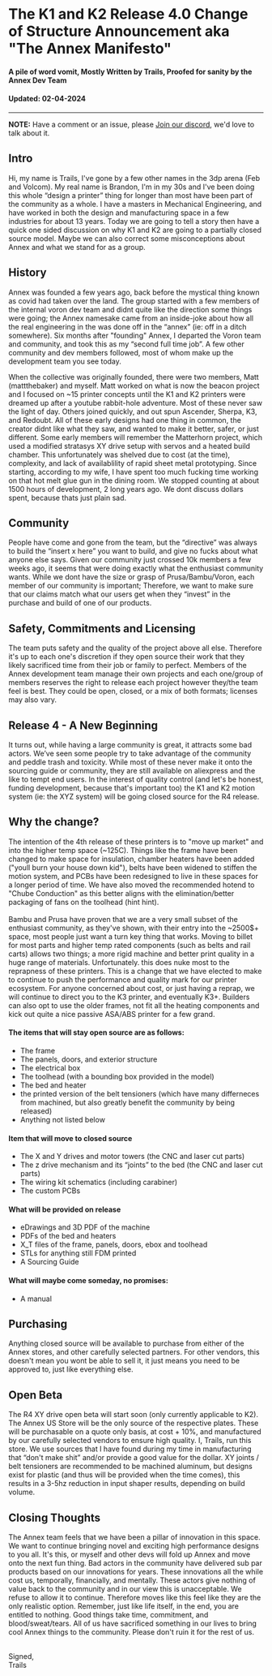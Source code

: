 
# The K1 and K2 Release 4.0 Change of Structure Announcement aka "The Annex Manifesto"
#### A pile of word vomit, Mostly Written by Trails, Proofed for sanity by the Annex Dev Team
#### Updated: 02-04-2024
--------------

**NOTE:** Have a comment or an issue, please [Join our discord](https://discord.gg/MzTR3zE), we'd love to talk about it.

## Intro
Hi, my name is Trails, I've gone by a few other names in the 3dp arena (Feb and Volcom). My real name is Brandon, I'm in my 30s and I've been doing this whole “design a printer” thing for longer than most have been part of the community as a whole. I have a masters in Mechanical Engineering, and have worked in both the design and manufacturing space in a few industries for about 13 years. Today we are going to tell a story then have a quick one sided discussion on why K1 and K2 are going to a partially closed source model. Maybe we can also correct some misconceptions about Annex and what we stand for as a group.

## History
Annex was founded a few years ago, back before the mystical thing known as covid had taken over the land. The group started with a few members of the internal voron dev team and didnt quite like the direction some things were going; the Annex namesake came from an inside-joke about how all the real engineering in the was done off in the “annex” (ie: off in a ditch somewhere). Six months after "founding" Annex, I departed the Voron team and community, and took this as my “second full time job”. A few other community and dev members followed, most of whom make up the development team you see today.

When the collective was originally founded, there were two members, Matt (mattthebaker) and myself. Matt worked on what is now the beacon project and I focused on ~15 printer concepts until the K1 and K2 printers were dreamed up after a youtube rabbit-hole adventure. Most of these never saw the light of day. Others joined quickly, and out spun Ascender, Sherpa, K3, and Redoubt. All of these early designs had one thing in common, the creator didnt like what they saw, and wanted to make it better, safer, or just different. Some early members will remember the Matterhorn project, which used a modified stratasys XY drive setup with servos and a heated build chamber. This unfortunately was shelved due to cost (at the time), complexity, and lack of availablility of rapid sheet metal prototyping. Since starting, according to my wife, I have spent too much fucking time working on that hot melt glue gun in the dining room. We stopped counting at about 1500 hours of development, 2 long years ago. We dont discuss dollars spent, because thats just plain sad.

## Community
People have come and gone from the team, but the “directive” was always to build the “insert x here” you want to build, and give no fucks about what anyone else says. Given our community just crossed 10k members a few weeks ago, it seems that were doing exactly what the enthusiast community wants. While we dont have the size or grasp of Prusa/Bambu/Voron, each member of our community is important; Therefore, we want to make sure that our claims match what our users get when they “invest” in the purchase and build of one of our products.

## Safety, Commitments and Licensing
The team puts safety and the quality of the project above all else. Therefore it's up to each one's discretion if they open source their work that they likely sacrificed time from their job or family to perfect. Members of the Annex development team manage their own projects and each one/group of members reserves the right to release each project however they/the team feel is best. They could be open, closed, or a mix of both formats; licenses may also vary.


## Release 4 - A New Beginning
It turns out, while having a large community is great, it attracts some bad actors. We’ve seen some people try to take advantage of the community and peddle trash and toxicity. While most of these never make it onto the sourcing guide or community, they are still available on aliexpress and the like to tempt end users. In the interest of quality control (and let's be honest, funding development, because that's important too) the K1 and K2 motion system (ie: the XYZ system) will be going closed source for the R4 release. 

## Why the change?
The intention of the 4th release of these printers is to "move up market" and into the higher temp space (~125C). Things like the frame have been changed to make space for insulation, chamber heaters have been added ("youll burn your house down kid"), belts have been widened to stiffen the motion system, and PCBs have been redesigned to live in these spaces for a longer period of time. We have also moved the recommended hotend to "Chube Conduction" as this better aligns with the elimination/better packaging of fans on the toolhead (hint hint). 
<br><br>Bambu and Prusa have proven that we are a very small subset of the enthusiast community, as they've shown, with their entry into the ~2500$+ space, most people just want a turn key thing that works. Moving to billet for most parts and higher temp rated components (such as belts and rail carts) allows two things; a more rigid machine and better print quality in a huge range of materials. Unfortunately. this does nuke most to the reprapness of these printers. This is a change that we have elected to make to continue to push the performance and quality mark for our printer ecosystem. For anyone concerned about cost, or just having a reprap, we will continue to direct you to the K3 printer, and eventually K3+. Builders can also opt to use the older frames, not fit all the heating components and kick out quite a nice passive ASA/ABS printer for a few grand.

#### The items that will stay open source are as follows:
 - The frame
 - The panels, doors, and exterior structure
 - The electrical box
 - The toolhead (with a bounding box provided in the model)
 - The bed and heater
 - the printed version of the belt tensioners (which have many differneces from machined, but also greatly benefit the community by being released)
 - Anything not listed below

#### Item that will move to closed source
 - The X and Y drives and motor towers (the CNC and laser cut parts)
 - The z drive mechanism and its “joints” to the bed (the CNC and laser cut parts)
 - The wiring kit schematics (including carabiner)
 - The custom PCBs

#### What will be provided on release
 - eDrawings and 3D PDF of the machine
 - PDFs of the bed and heaters
 - X_T files of the frame, panels, doors, ebox and toolhead
 - STLs for anything still FDM printed
 - A Sourcing Guide

#### What will maybe come someday, no promises:
 - A manual


## Purchasing
Anything closed source will be available to purchase from either of the Annex stores, and other carefully selected partners. For other vendors, this doesn't mean you wont be able to sell it, it just means you need to be approved to, just like everything else.


## Open Beta
The R4 XY drive open beta will start soon (only currently applicable to K2). The Annex US Store will be the only source of the respective plates. These will be purchasable on a quote only basis, at cost + 10%, and manufactured by our carefully selected vendors to ensure high quality. I, Trails, run this store. We use sources that I have found during my time in manufacturing that “don't make shit” and/or provide a good value for the dollar. XY joints / belt tensioners are recommended to be machined aluminum, but designs exist for plastic (and thus will be provided when the time comes), this results in a 3-5hz reduction in input shaper results, depending on build volume.


## Closing Thoughts
The Annex team feels that we have been a pillar of innovation in this space. We want to continue bringing novel and exciting high performance designs to you all. It's this, or myself and other devs will fold up Annex and move onto the next fun thing. Bad actors in the community have delivered sub par products based on our innovations for years. These innovations all the while cost us, temporally, financially, and mentally. These actors give nothing of value back to the community and in our view this is unacceptable. We refuse to allow it to continue. Therefore moves like this feel like they are the only realistic option. Remember, just like life itself, in the end, you are entitled to nothing. Good things take time, commitment, and blood/sweat/tears. All of us have sacrificed something in our lives to bring cool Annex things to the community. Please don't ruin it for the rest of us. 

<br>
Signed,
<br>Trails